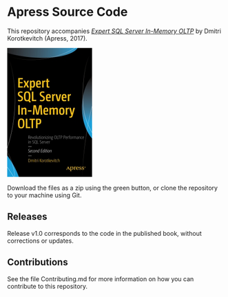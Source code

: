 # Apress Source Code

This repository accompanies [*Expert SQL Server In-Memory OLTP*](http://www.apress.com/9781484227718) by Dmitri Korotkevitch (Apress, 2017).

[comment]: #cover
![Cover image](9781484227718.jpg)

Download the files as a zip using the green button, or clone the repository to your machine using Git.

## Releases

Release v1.0 corresponds to the code in the published book, without corrections or updates.

## Contributions

See the file Contributing.md for more information on how you can contribute to this repository.
